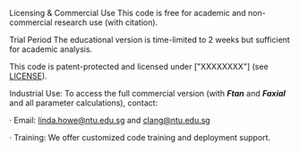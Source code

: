 Licensing & Commercial Use
This code is free for academic and non-commercial research use (with citation).

Trial Period
The educational version is time-limited to 2 weeks but sufficient for academic analysis.

This code is patent-protected and licensed under ["XXXXXXXX"] (see [LICENSE](https://github.com/EygonZhang/FX-BEMS/edit/main/LICENSE.md)). 

Industrial Use: To access the full commercial version (with ***Ftan*** and ***Faxial*** and all parameter calculations), contact:
  
  · Email: linda.howe@ntu.edu.sg and clang@ntu.edu.sg
  
  · Training: We offer customized code training and deployment support.

